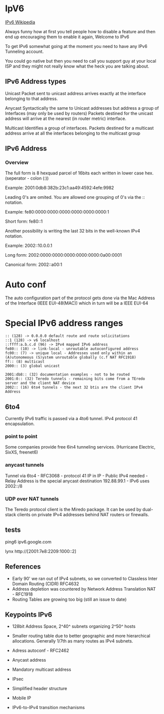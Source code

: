 # IpV6

[IPv6 Wikipedia](https://en.wikipedia.org/wiki/IPv6)

Always funny how at first you tell people how to disable a feature and then end up encouraging them to enable it again, Welcome to IPv6

To get IPv6 somewhat going at the moment you need to have any IPv6 Tunneling account.

You could go native but then you need to call you support guy at your local ISP and they might not really know what the heck you are talking about.


## IPv6 Address types

Unicast
 Packet sent to unicast address arrives exactly at the interface belonging to that address.

Anycast
 Syntactically the same to Unicast addresses but address a group of Interfaces (may only be used by routers) Packets destined for the unicast address will arrive at the nearest (in router metric) interface.

Multicast
 Identifies a group of interfaces. Packets destined for a multicast address arrive at all the interfaces belonging to the multicast group

## IPv6 Address

### Overview
The full form is 8 hexquad parcel of 16bits each written in lower case hex. (seperator - colon (:))

Example: 2001:0db8:382b:23c1:aa49:4592:4efe:9982

Leading 0's are omited. You are allowed one grouping of 0's via the :: notation.

Example: fe80:0000:0000:0000:0000:0000:0000:1

Short form: fe80::1

Another possibility is writing the last 32 bits in the well-known IPv4 notation.

Example: 2002::10.0.0.1

Long form: 2002:0000:0000:0000:0000:0000:0a00:0001

Canonical form: 2002::a00:1

# Auto conf

The auto configuration part of the protocol gets done via the Mac Address of the Interface (IEEE EUI-48(MAC)) which in turn will be a IEEE EUI-64

# Special IPv6 address ranges

```
:: (128) -> 0.0.0.0 default route and route solicitations
::1 (128) -> v6 localhost
::ffff:a.b.c.d (96) -> IPv4 mapped IPv6 address
fe80:: (10) -> link-local - unroutable autoconfigured address
fc00:: (7) -> unique local - Addresses used only within an (A)utonomeous (S)ystem unroutable globally (c.f NAT RFC1918)
ff:: (8) multicast
2000:: (3) global unicast

2001:db8:: (32) documentation examples - not to be routed
2001:0:: (32) Teredo tunnels - remaining bits come from a TEredo server and the client NAT device
2002:: (16) 6to4 tunnels - the next 32 btis are the client IPv4 Address
```

## 6to4

Currently IPv6 traffic is passed via a 4to6 tunnel. IPv4 protocol 41 encapsulation.

### point to point

Some companies provide free 6in4 tunneling services. (Hurricane Electric, SixXS, freenet6)

### anycast tunnels

Tunnel via 6to4 - RFC3068 - protocol 41 IP in IP - Public IPv4 needed - Relay Address is the special anycast destination 192.88.99.1 - IPv6 uses 2002::/8

### UDP over NAT tunnels

The Teredo protocol client is the Miredo package. It can be used by dual-stack clients on private IPv4 addresses behind NAT routers or firewalls.

## tests

 ping6 ipv6.google.com
 
 lynx http://[2001:7e8:2209:1000::2]

## References

 * Early 90' we ran out of IPv4 subnets, so we converted to Classless Inter Domain Routing (CIDR) RFC4632
 * Address depletion was countered by Network Address Translation NAT - RFC1918
 * Routing Tables are growing too big (still an issue to date)

## Keypoints IPv6 

 * 128bit Address Space, 2^40^ subnets organizing 2^50^ hosts
 * Smaller routing table due to better geographic and more hierarchical allocations. Generally 1/7th as many routes as IPv4 subnets.

 * Adress autoconf - RFC2462
 * Anycast address
 * Mandatory multicast address
 * IPsec
 * Simplified header structure
 * Mobile IP
 * IPv6-to-IPv4 transition mechanisms
